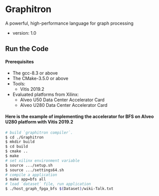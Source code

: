 # Graphitron
A powerful, high-performance language for graph processing
* version: 1.0
## Run the Code
#### Prerequisites
* The gcc-8.3 or above
* The CMake-3.5.0 or above
* Tools:
    * Vitis 2019.2
* Evaluated platforms from Xilinx:
    * Alveo U50  Data Center Accelerator Card
    * Alveo U280 Data Center Accelerator Card
#### Here is the example of implementing the accelerator for BFS on Alveo U280 platform with Vitis 2019.2
```sh
# build `graphitron compiler`.
$ cd ./Graphitron
$ mkdir build
$ cd build
$ cmake ..
$ make
# set xilinx environment variable
$ source .../setup.sh
$ source .../settings64.sh
# compile a application
$ make app=bfs all
# load `dataset` file, run application
$ ./host_graph_fpga_bfs $(Dataset)/wiki-Talk.txt